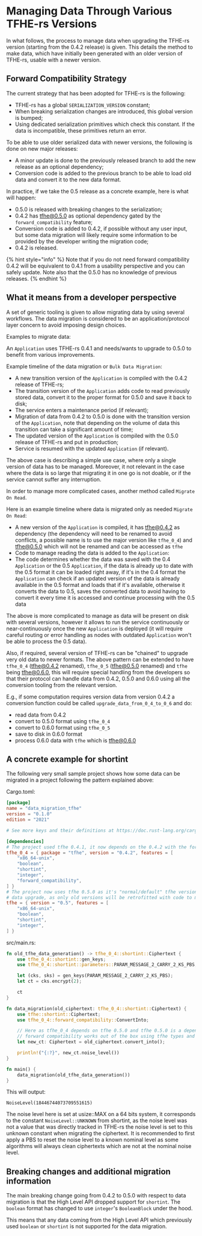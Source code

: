 # Managing Data Through Various TFHE-rs Versions

In what follows, the process to manage data when upgrading the TFHE-rs version (starting from the 0.4.2 release) is given. This details the method to make data, which have initially been generated with an older version of TFHE-rs, usable with a newer version.


## Forward Compatibility Strategy

The current strategy that has been adopted for TFHE-rs is the following:

- TFHE-rs has a global `SERIALIZATION_VERSION` constant;
- When breaking serialization changes are introduced, this global version is bumped;
- Using dedicated serialization primitives which check this constant. If the data is incompatible, these primitives return an error.

To be able to use older serialized data with newer versions, the following is done on new major releases:

- A minor update is done to the previously released branch to add the new release as an optional dependency;
- Conversion code is added to the previous branch to be able to load old data and convert it to the new data format.

In practice, if we take the 0.5 release as a concrete example, here is what will happen:

- 0.5.0 is released with breaking changes to the serialization;
- 0.4.2 has tfhe@0.5.0 as optional dependency gated by the `forward_compatibility` feature;
- Conversion code is added to 0.4.2, if possible without any user input, but some data migration will likely require some information to be provided by the developer writing the migration code;
- 0.4.2 is released.

{% hint style="info" %}
Note that if you do not need forward compatibility 0.4.2 will be equivalent to 0.4.1 from a usability perspective and you can safely update.
Note also that the 0.5.0 has no knowledge of previous releases.
{% endhint %}

## What it means from a developer perspective

A set of generic tooling is given to allow migrating data by using several workflows. The data migration is considered to be an application/protocol layer concern to avoid imposing design choices.

Examples to migrate data:

An `Application` uses TFHE-rs 0.4.1 and needs/wants to upgrade to 0.5.0 to benefit from various improvements.

Example timeline of the data migration or `Bulk Data Migration`:
- A new transition version of the `Application` is compiled with the 0.4.2 release of TFHE-rs;
- The transition version of the `Application` adds code to read previously stored data, convert it to the proper format for 0.5.0 and save it back to disk;
- The service enters a maintenance period (if relevant);
- Migration of data from 0.4.2 to 0.5.0 is done with the transition version of the `Application`, note that depending on the volume of data this transition can take a significant amount of time;
- The updated version of the `Application` is compiled with the 0.5.0 release of TFHE-rs and put in production;
- Service is resumed with the updated `Application` (if relevant).

The above case is describing a simple use case, where only a single version of data has to be managed. Moreover, it not relevant in the case where the data is so large that migrating it in one go is not doable, or if the service cannot suffer any interruption.

In order to manage more complicated cases, another method called `Migrate On Read`. 

Here is an example timeline where data is migrated only as needed `Migrate On Read`:
- A new version of the `Application` is compiled, it has tfhe@0.4.2 as dependency (the dependency will need to be renamed to avoid conflicts, a possible name is to use the major version like `tfhe_0_4`) and tfhe@0.5.0 which will not be renamed and can be accessed as `tfhe`
- Code to manage reading the data is added to the `Application`:
- The code determines whether the data was saved with the 0.4 `Application` or the 0.5 `Application`, if the data is already up to date with the 0.5 format it can be loaded right away, if it's in the 0.4 format the `Application` can check if an updated version of the data is already available in the 0.5 format and loads that if it's available, otherwise it converts the data to 0.5, saves the converted data to avoid having to convert it every time it is accessed and continue processing with the 0.5 data

The above is more complicated to manage as data will be present on disk with several versions, however it allows to run the service continuously or near-continuously once the new `Application` is deployed (it will require careful routing or error handling as nodes with outdated `Application` won't be able to process the 0.5 data).

Also, if required, several version of TFHE-rs can be "chained" to upgrade very old data to newer formats.
The above pattern can be extended to have `tfhe_0_4` (tfhe@0.4.2 renamed), `tfhe_0_5` (tfhe@0.5.0 renamed) and `tfhe` being tfhe@0.6.0, this will require special handling from the developers so that their protocol can handle data from 0.4.2, 0.5.0 and 0.6.0 using all the conversion tooling from the relevant version.

E.g., if some computation requires version data from version 0.4.2 a conversion function could be called `upgrade_data_from_0_4_to_0_6` and do:

- read data from 0.4.2
- convert to 0.5.0 format using `tfhe_0_4`
- convert to 0.6.0 format using `tfhe_0_5`
- save to disk in 0.6.0 format
- process 0.6.0 data with `tfhe` which is tfhe@0.6.0

## A concrete example for shortint

The following very small sample project shows how some data can be migrated in a project following the pattern explained above:

Cargo.toml:

```toml
[package]
name = "data_migration_tfhe"
version = "0.1.0"
edition = "2021"

# See more keys and their definitions at https://doc.rust-lang.org/cargo/reference/manifest.html

[dependencies]
# The project used tfhe 0.4.1, it now depends on the 0.4.2 with the forward compatibility code
tfhe_0_4 = { package = "tfhe", version = "0.4.2", features = [
    "x86_64-unix",
    "boolean",
    "shortint",
    "integer",
    "forward_compatibility",
] }
# The project now uses tfhe 0.5.0 as it's "normal/default" tfhe version for all processing except
# data upgrade, as only old versions will be retrofitted with code to migrate code to newer versions
tfhe = { version = "0.5", features = [
    "x86_64-unix",
    "boolean",
    "shortint",
    "integer",
] }
```

src/main.rs:

```rust
fn old_tfhe_data_generation() -> tfhe_0_4::shortint::Ciphertext {
    use tfhe_0_4::shortint::gen_keys;
    use tfhe_0_4::shortint::parameters::PARAM_MESSAGE_2_CARRY_2_KS_PBS;

    let (cks, sks) = gen_keys(PARAM_MESSAGE_2_CARRY_2_KS_PBS);
    let ct = cks.encrypt(2);

    ct
}

fn data_migration(old_ciphertext: tfhe_0_4::shortint::Ciphertext) {
    use tfhe::shortint::Ciphertext;
    use tfhe_0_4::forward_compatibility::ConvertInto;

    // Here as tfhe_0_4 depends on tfhe 0.5.0 and tfhe 0.5.0 is a dependency of our project the
    // forward compatibility works out of the box using tfhe types and the tfhe_0_4 conversion code
    let new_ct: Ciphertext = old_ciphertext.convert_into();

    println!("{:?}", new_ct.noise_level())
}

fn main() {
    data_migration(old_tfhe_data_generation())
}
```

This will output:

```console
NoiseLevel(18446744073709551615)
```

The noise level here is set at usize::MAX on a 64 bits system, it corresponds to the constant `NoiseLevel::UNKNOWN` from shortint, as the noise level was not a value that was directly tracked in TFHE-rs the noise level is set to this unknown constant when migrating the ciphertext. It is recommended to first apply a PBS to reset the noise level to a known nominal level as some algorithms will always clean ciphertexts which are not at the nominal noise level.

## Breaking changes and additional migration information

The main breaking change going from 0.4.2 to 0.5.0 with respect to data migration is that the High Level API dropped support for `shortint`. The `boolean` format has changed to use `integer`'s `BooleanBlock` under the hood.

This means that any data coming from the High Level API which previously used `boolean` or `shortint` is not supported for the data migration.
